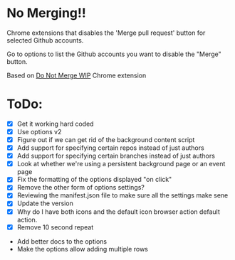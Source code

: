 # No Merging!!

Chrome extensions that disables the 'Merge pull request' button for selected Github accounts.

Go to options to list the Github accounts you want to disable the "Merge" button.

Based on [Do Not Merge WIP](https://github.com/sanemat/do-not-merge-wip-for-github) Chrome extension

# ToDo:
* [x] Get it working hard coded
* [x] Use options v2
* [x] Figure out if we can get rid of the background content script
* [x] Add support for specifying certain repos instead of just authors
* [x] Add support for specifying certain branches instead of just authors
* [x] Look at whether we're using a persistent background page or an event page
* [x] Fix the formatting of the options displayed "on click"
* [x] Remove the other form of options settings?
* [x] Reviewing the manifest.json file to make sure all the settings make sene
* [x] Update the version
* [x] Why do I have both icons and the default icon browser action default action.
* [x] Remove 10 second repeat
* Add better docs to the options
* Make the options allow adding multiple rows
